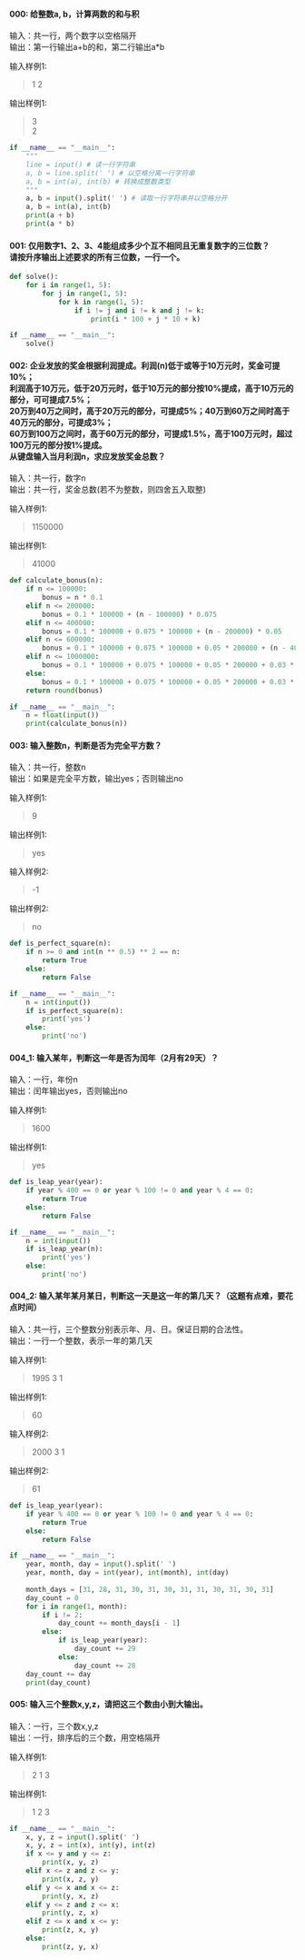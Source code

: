 ####  000: 给整数a, b，计算两数的和与积
输入：共一行，两个数字以空格隔开   
输出：第一行输出a+b的和，第二行输出a*b   
    
输入样例1:    
> 1 2

输出样例1:
> 3    
2 

```python
if __name__ == "__main__":
    """
    line = input() # 读一行字符串
    a, b = line.split(' ') # 以空格分离一行字符串
    a, b = int(a), int(b) # 转换成整数类型
    """
    a, b = input().split(' ') # 读取一行字符串并以空格分开
    a, b = int(a), int(b)
    print(a + b)
    print(a * b)
```

#### 001: 仅用数字1、2、3、4能组成多少个互不相同且无重复数字的三位数？<br/>请按升序输出上述要求的所有三位数，一行一个。
```python
def solve():
    for i in range(1, 5):
        for j in range(1, 5):
            for k in range(1, 5):
                if i != j and i != k and j != k:
                    print(i * 100 + j * 10 + k)

if __name__ == "__main__":
    solve()
```

#### 002: 企业发放的奖金根据利润提成。利润(n)低于或等于10万元时，奖金可提10%；<br/>利润高于10万元，低于20万元时，低于10万元的部分按10%提成，高于10万元的部分，可可提成7.5%；<br/>20万到40万之间时，高于20万元的部分，可提成5%；40万到60万之间时高于40万元的部分，可提成3%；<br/>60万到100万之间时，高于60万元的部分，可提成1.5%，高于100万元时，超过100万元的部分按1%提成。<br/>从键盘输入当月利润n，求应发放奖金总数？
输入：共一行，数字n   
输出：共一行，奖金总数(若不为整数，则四舍五入取整)
   
输入样例1:    
> 1150000

输出样例1:
> 41000

```python
def calculate_bonus(n):
    if n <= 100000:
        bonus = n * 0.1
    elif n <= 200000:
        bonus = 0.1 * 100000 + (n - 100000) * 0.075
    elif n <= 400000:
        bonus = 0.1 * 100000 + 0.075 * 100000 + (n - 200000) * 0.05
    elif n <= 600000:
        bonus = 0.1 * 100000 + 0.075 * 100000 + 0.05 * 200000 + (n - 400000) * 0.03
    elif n <= 1000000:
        bonus = 0.1 * 100000 + 0.075 * 100000 + 0.05 * 200000 + 0.03 * 200000 + (n - 600000) * 0.015
    else:
        bonus = 0.1 * 100000 + 0.075 * 100000 + 0.05 * 200000 + 0.03 * 200000 + 0.015 * 400000 + (n - 1000000) * 0.01
    return round(bonus)

if __name__ == "__main__":
    n = float(input())
    print(calculate_bonus(n))
```

#### 003: 输入整数n，判断是否为完全平方数？
输入：共一行，整数n   
输出：如果是完全平方数，输出yes；否则输出no   

输入样例1:    
> 9

输出样例1:
> yes

输入样例2:    
> -1

输出样例2:
> no

```python
def is_perfect_square(n):
    if n >= 0 and int(n ** 0.5) ** 2 == n:
        return True
    else:
        return False

if __name__ == "__main__":
    n = int(input())
    if is_perfect_square(n):
        print('yes')
    else:
        print('no')
```

#### 004_1: 输入某年，判断这一年是否为闰年（2月有29天）？
输入：一行，年份n   
输出：闰年输出yes，否则输出no   

输入样例1:    
> 1600

输出样例1:
> yes

```python
def is_leap_year(year):
    if year % 400 == 0 or year % 100 != 0 and year % 4 == 0:
        return True
    else:
        return False

if __name__ == "__main__":
    n = int(input())
    if is_leap_year(n):
        print('yes')
    else:
        print('no')
```

#### 004_2: 输入某年某月某日，判断这一天是这一年的第几天？（这题有点难，要花点时间）
输入：共一行，三个整数分别表示年、月、日。保证日期的合法性。   
输出：一行一个整数，表示一年的第几天   

输入样例1:    
> 1995 3 1

输出样例1:
> 60

输入样例2:    
> 2000 3 1

输出样例2:
> 61

```python
def is_leap_year(year):
    if year % 400 == 0 or year % 100 != 0 and year % 4 == 0:
        return True
    else:
        return False

if __name__ == "__main__":
    year, month, day = input().split(' ')
    year, month, day = int(year), int(month), int(day)
    
    month_days = [31, 28, 31, 30, 31, 30, 31, 31, 30, 31, 30, 31]
    day_count = 0
    for i in range(1, month):
        if i != 2:
            day_count += month_days[i - 1]
        else:
            if is_leap_year(year):
                day_count += 29
            else:
                day_count += 28
    day_count += day
    print(day_count)
```

#### 005: 输入三个整数x,y,z，请把这三个数由小到大输出。
输入：一行，三个数x,y,z   
输出：一行，排序后的三个数，用空格隔开   

输入样例1:    
> 2 1 3

输出样例1:
> 1 2 3

```python
if __name__ == "__main__":
    x, y, z = input().split(' ')
    x, y, z = int(x), int(y), int(z)
    if x <= y and y <= z:
        print(x, y, z)
    elif x <= z and z <= y:
        print(x, z, y)
    elif y <= x and x <= z:
        print(y, x, z)
    elif y <= z and z <= x:
        print(y, z, x)
    elif z <= x and x <= y:
        print(z, x, y)
    else:
        print(z, y, x)
```